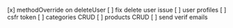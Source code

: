 [x] methodOverride on deleteUser
[ ] fix delete user issue
[ ] user profiles
[ ] csfr token
[ ] categories CRUD
[ ] products CRUD
[ ] send verif emails